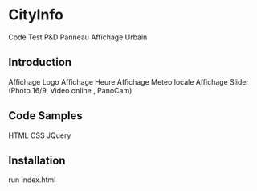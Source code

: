 # CityInfo
Code Test P&amp;D Panneau Affichage Urbain

## Introduction

Affichage Logo
Affichage Heure
Affichage Meteo locale
Affichage Slider (Photo 16/9, Video online , PanoCam)



## Code Samples

HTML CSS JQuery 

## Installation

run index.html
